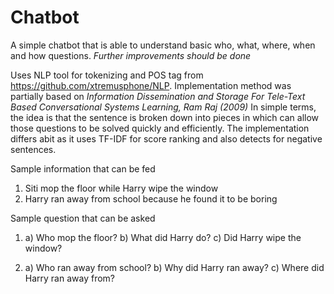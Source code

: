 # Chatbot
A simple chatbot that is able to understand basic who, what, where, when and how questions.
*Further improvements should be done*

Uses NLP tool for tokenizing and POS tag from https://github.com/xtremusphone/NLP.
Implementation method was partially based on *Information Dissemination and Storage For Tele-Text Based Conversational Systems Learning, Ram Raj (2009)*
In simple terms, the idea is that the sentence is broken down into pieces in which can allow those questions to be solved quickly and efficiently.
The implementation differs abit as it uses TF-IDF for score ranking and also detects for negative sentences.

Sample information that can be fed
1. Siti mop the floor while Harry wipe the window
2. Harry ran away from school because he found it to be boring

Sample question that can be asked
1. a) Who mop the floor?
   b) What did Harry do?
   c) Did Harry wipe the window?

2. a) Who ran away from school?
   b) Why did Harry ran away?
   c) Where did Harry ran away from?
